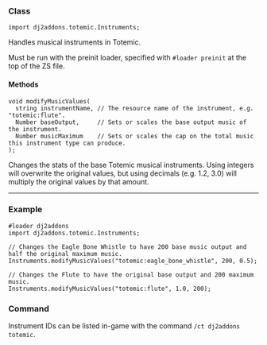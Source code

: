 
### Class

```zenscript
import dj2addons.totemic.Instruments;
```

Handles musical instruments in Totemic.

Must be run with the preinit loader, specified with `#loader preinit` at the top of the ZS file.


#### Methods

```zenscript
void modifyMusicValues(
  string instrumentName, // The resource name of the instrument, e.g. "totemic:flute".
  Number baseOutput,     // Sets or scales the base output music of the instrument.
  Number musicMaximum    // Sets or scales the cap on the total music this instrument type can produce.
);
```

Changes the stats of the base Totemic musical instruments.
Using integers will overwrite the original values, but using decimals (e.g. 1.2, 3.0) will multiply the original values by that amount.

---


### Example
```zenscript
#loader dj2addons
import dj2addons.totemic.Instruments;

// Changes the Eagle Bone Whistle to have 200 base music output and half the original maximum music.
Instruments.modifyMusicValues("totemic:eagle_bone_whistle", 200, 0.5);

// Changes the Flute to have the original base output and 200 maximum music.
Instruments.modifyMusicValues("totemic:flute", 1.0, 200);
```
### Command
Instrument IDs can be listed in-game with the command `/ct dj2addons totemic`.
